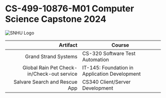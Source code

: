 # CS-499-10876-M01 Computer Science Capstone 2024
<picture>
 <source media="(prefers-color-scheme: dark)" srcset="https://th.bing.com/th/id/OIP.kXWCJqEZYI405JrWIYOJGgAAAA?rs=1&pid=ImgDetMain">
 <source media="(prefers-color-scheme: light)" srcset="https://th.bing.com/th/id/OIP.kXWCJqEZYI405JrWIYOJGgAAAA?rs=1&pid=ImgDetMain">
 <img alt="SNHU Logo" src="https://th.bing.com/th/id/OIP.kXWCJqEZYI405JrWIYOJGgAAAA?rs=1&pid=ImgDetMain">
</picture>

 Artifact             | Course                         |
|--------------------:|--------------------------------|
|Grand Strand Systems|CS-320 Software Test Automation |
|Global Rain Pet Check-in/Check-out service|IT-145: Foundation in Application Development |
|Salvare Search and Rescue App|CS340 Client/Server Development |
